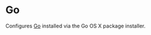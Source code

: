 # Go

Configures [Go][] installed via the Go OS X package installer.


[Go]: https://code.google.com/p/go/
